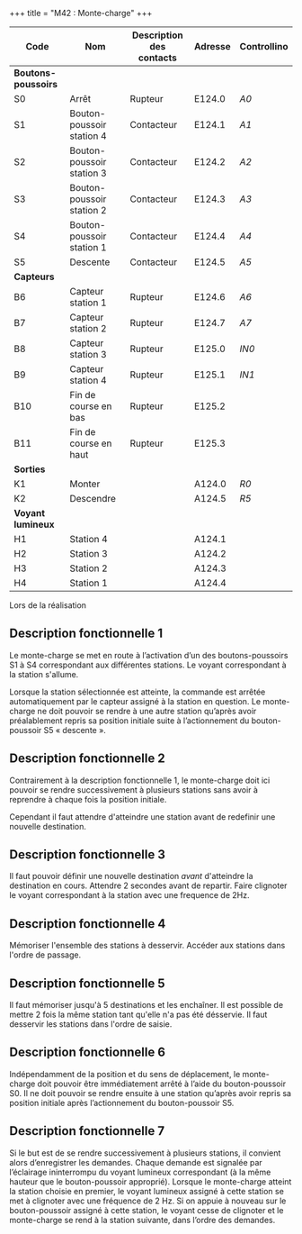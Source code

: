 +++
title = "M42 : Monte-charge"
+++

Code|Nom|Description des contacts|Adresse|Controllino
|---|---|---|---|---|
|**Boutons-poussoirs**|||
S0|Arrêt|Rupteur|E124.0|*A0*
S1|Bouton-poussoir station 4|Contacteur|E124.1|*A1*
S2|Bouton-poussoir station 3|Contacteur|E124.2|*A2*
S3|Bouton-poussoir station 2|Contacteur|E124.3|*A3*
S4|Bouton-poussoir station 1|Contacteur|E124.4|*A4*
S5|Descente|Contacteur|E124.5|*A5*
|**Capteurs**|||
B6 |Capteur station 1    |Rupteur|E124.6|*A6*
B7 |Capteur station 2    |Rupteur|E124.7|*A7*
B8 |Capteur station 3    |Rupteur|E125.0|*IN0*
B9 |Capteur station 4    |Rupteur|E125.1|*IN1*
B10|Fin de course en bas |Rupteur|E125.2|
B11|Fin de course en haut|Rupteur|E125.3|
|**Sorties**|||
K1|Monter   ||A124.0|*R0*
K2|Descendre||A124.5|*R5*
|**Voyant lumineux**
H1|Station 4||A124.1|
H2|Station 3||A124.2|
H3|Station 2||A124.3|
H4|Station 1||A124.4|

Lors de la réalisation 

## Description fonctionnelle 1

Le monte-charge se met en route à l’activation d’un des boutons-poussoirs S1 à S4 correspondant aux différentes stations. Le voyant correspondant à la station s'allume. 

Lorsque la station sélectionnée est atteinte, la commande est arrêtée automatiquement par le capteur assigné à la station en question. Le monte-charge ne doit pouvoir se rendre à une autre station qu’après avoir préalablement repris sa position initiale suite à l’actionnement du bouton-poussoir S5 « descente ».

## Description fonctionnelle 2

Contrairement à la description fonctionnelle 1, le monte-charge doit ici pouvoir se rendre successivement à plusieurs stations sans avoir à reprendre à chaque fois la position initiale.

Cependant il faut attendre d'atteindre une station avant de redefinir une nouvelle destination.  

## Description fonctionnelle 3

Il faut pouvoir définir une nouvelle destination *avant* d'atteindre la destination en cours. Attendre 2 secondes avant de repartir. Faire clignoter le voyant correspondant à la station avec une frequence de 2Hz.

## Description fonctionnelle 4

Mémoriser l'ensemble des stations à desservir. Accéder aux stations dans l'ordre de passage.

## Description fonctionnelle 5

Il faut mémoriser jusqu'à 5 destinations et les enchaîner. Il est possible  de mettre 2 fois la même station tant qu'elle n'a pas été désservie. Il faut desservir les stations dans l'ordre de saisie.

## Description fonctionnelle 6

Indépendamment de la position et du sens de déplacement, le monte-charge doit pouvoir être immédiatement arrêté à l’aide du bouton-poussoir S0. Il ne doit pouvoir se rendre ensuite à une station qu’après avoir repris sa position initiale après l’actionnement du bouton-poussoir S5.



## Description fonctionnelle 7

Si le but est de se rendre successivement à plusieurs stations, il convient alors d’enregistrer les demandes. Chaque demande est signalée par l’éclairage ininterrompu du voyant lumineux correspondant (à la même hauteur que le bouton-poussoir approprié). Lorsque le monte-charge atteint la station choisie en premier, le voyant lumineux assigné à cette station se met à clignoter avec une fréquence de 2 Hz. Si on appuie à nouveau sur le bouton-poussoir assigné à cette station, le voyant cesse de clignoter et le monte-charge se rend à la station suivante, dans l’ordre des demandes.
